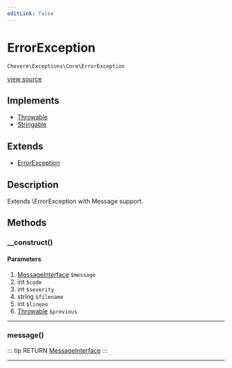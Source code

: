 ```yaml
---
editLink: false
---
```


# ErrorException

`Chevere\Exceptions\Core\ErrorException`

[view source](https://github.com/chevere/chevere/blob/master/Core/ErrorException.php)

## Implements

- [Throwable](https://www.php.net/manual/class.throwable)
- [Stringable](https://www.php.net/manual/class.stringable)

## Extends

- [ErrorException](https://www.php.net/manual/class.errorexception)

## Description

Extends \ErrorException with Message support.

## Methods

### __construct()

#### Parameters

1. [MessageInterface](../../Interfaces/Message/MessageInterface.md) `$message`
2. int `$code`
3. int `$severity`
4. string `$filename`
5. int `$lineno`
6. [Throwable](https://www.php.net/manual/class.throwable) `$previous`

---

### message()

::: tip RETURN
[MessageInterface](../../Interfaces/Message/MessageInterface.md)
:::

---
